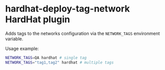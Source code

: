 # hardhat-deploy-tag-network HardHat plugin

Adds tags to the networks configuration via the `NETWORK_TAGS` environment variable.

Usage example:

```bash
NETWORK_TAGS=QA hardhat # single tag
NETWORK_TAGS="tag1,tag2" hardhat # multiple tags
```
